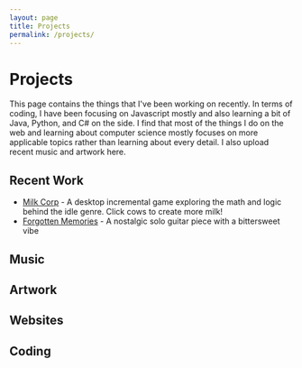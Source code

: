 ```yaml
---
layout: page
title: Projects
permalink: /projects/
---
```


# Projects

This page contains the things that I've been working on recently. In terms of coding, I have been focusing on Javascript mostly and also learning a bit of Java, Python, and C# on the side. I find that most of the things I do on the web and learning about computer science mostly focuses on more applicable topics rather than learning about every detail. I also upload recent music and artwork here.

## Recent Work

- [Milk Corp]('https://jaysontian.github.io/MilkCorp/index.html') - A desktop incremental game exploring the math and logic behind the idle genre. Click cows to create more milk!
- [Forgotten Memories]() - A nostalgic solo guitar piece with a bittersweet vibe

## Music

## Artwork

## Websites

## Coding
